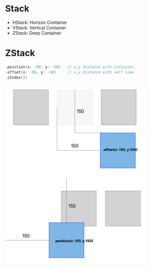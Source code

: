 # Stack

- HStack: Horizon Container
- VStack: Vertical Container
- ZStack: Deep Container

# ZStack

```swift
.position(x: -50, y: -50)	// x,y distance with Container
.offset(x: -50, y: -50)		// x,y distance with self view
.zIndex(3)
```

![Position vs Offset](position_vs_offset.png)